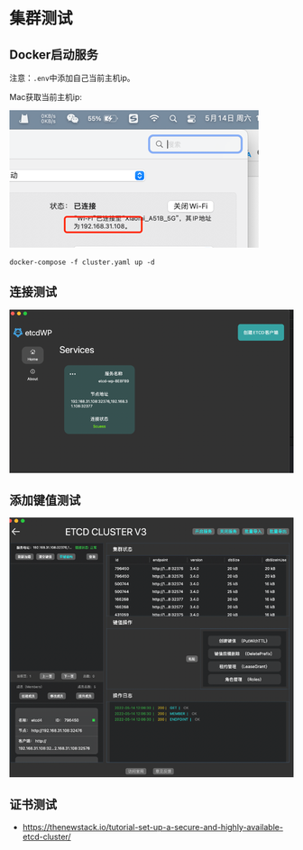 # 集群测试

## Docker启动服务

注意：`.env`中添加自己当前主机ip。

Mac获取当前主机ip:

![img_2.png](img_2.png)


```shell
docker-compose -f cluster.yaml up -d
```

## 连接测试

![img_3.png](img_3.png)


## 添加键值测试

![img_4.png](img_4.png)


## 证书测试

- https://thenewstack.io/tutorial-set-up-a-secure-and-highly-available-etcd-cluster/

